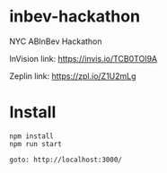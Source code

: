 # inbev-hackathon
NYC ABInBev Hackathon

InVision link:
https://invis.io/TCB0TOI9A

Zeplin link:
https://zpl.io/Z1U2mLg



# Install
```
npm install
npm run start

goto: http://localhost:3000/
```
